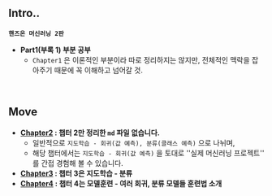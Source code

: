 ## Intro..

**`핸즈온 머신러닝 2판`**

* **Part1(부록 1) 부분 공부**
  * `Chapter1` 은 이론적인 부분이라 따로 정리하지는 않지만, 전체적인 맥락을 잡아주기 때문에 꼭 이해하고 넘어갈 것.

<br>

## Move

* **[Chapter2](./chapter2%20(jupyter)) : 챕터 2만 정리한 `md` 파일 없습니다.**
  * 일반적으로 `지도학습 - 회귀(값 예측), 분류(클래스 예측)` 으로 나뉘며,
  * 해당 챕터에서는 `지도학습 - 회귀(값 예측)` 을 토대로 ''실제 머신러닝 프로젝트'' 를 간접 경험해 볼 수 있습니다.
* **[Chapter3](./chapter3/Chapter03_Classification.ipynb) : 챕터 3은 지도학습 - 분류**
* **[Chapter4](./chapter4/Chapter04_Model-Train.ipynb) : 챕터 4는 모델훈련 - 여러 회귀, 분류 모델들 훈련법 소개**

